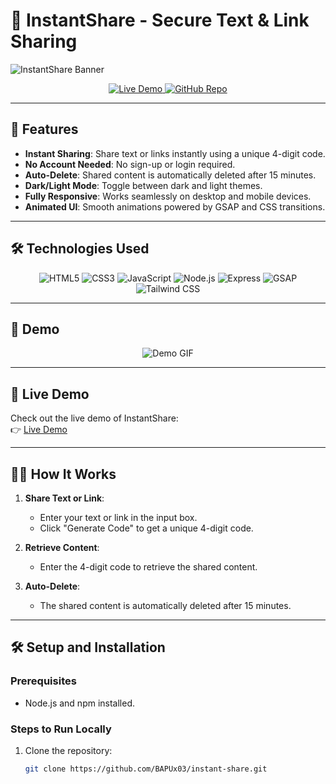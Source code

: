 # 🚀 InstantShare - Secure Text & Link Sharing

![InstantShare Banner](https://via.placeholder.com/1200x400.png?text=InstantShare+-+Secure+Text+%26+Link+Sharing)

<div align="center">
  <a href="https://your-github-username.github.io/instant-share/" target="_blank">
    <img src="https://img.shields.io/badge/Live%20Demo-%20%E2%86%92-brightgreen?style=for-the-badge&logo=github&logoColor=white" alt="Live Demo">
  </a>
  <a href="https://github.com/BAPUx03/instant-share" target="_blank">
    <img src="https://img.shields.io/badge/GitHub-Repo-blue?style=for-the-badge&logo=github&logoColor=white" alt="GitHub Repo">
  </a>
</div>

---

## 🌟 Features

- **Instant Sharing**: Share text or links instantly using a unique 4-digit code.
- **No Account Needed**: No sign-up or login required.
- **Auto-Delete**: Shared content is automatically deleted after 15 minutes.
- **Dark/Light Mode**: Toggle between dark and light themes.
- **Fully Responsive**: Works seamlessly on desktop and mobile devices.
- **Animated UI**: Smooth animations powered by GSAP and CSS transitions.

---

## 🛠️ Technologies Used

<div align="center">
  <img src="https://img.shields.io/badge/HTML5-E34F26?style=for-the-badge&logo=html5&logoColor=white" alt="HTML5">
  <img src="https://img.shields.io/badge/CSS3-1572B6?style=for-the-badge&logo=css3&logoColor=white" alt="CSS3">
  <img src="https://img.shields.io/badge/JavaScript-F7DF1E?style=for-the-badge&logo=javascript&logoColor=black" alt="JavaScript">
  <img src="https://img.shields.io/badge/Node.js-339933?style=for-the-badge&logo=node.js&logoColor=white" alt="Node.js">
  <img src="https://img.shields.io/badge/Express-000000?style=for-the-badge&logo=express&logoColor=white" alt="Express">
  <img src="https://img.shields.io/badge/GSAP-88CE02?style=for-the-badge&logo=greensock&logoColor=white" alt="GSAP">
  <img src="https://img.shields.io/badge/Tailwind%20CSS-06B6D4?style=for-the-badge&logo=tailwind-css&logoColor=white" alt="Tailwind CSS">
</div>

---

## 🎥 Demo

<div align="center">
  <img src="https://via.placeholder.com/800x400.png?text=InstantShare+Demo+GIF" alt="Demo GIF">
</div>

---

## 🚀 Live Demo

Check out the live demo of InstantShare:  
👉 [Live Demo](https://your-github-username.github.io/instant-share/)

---

## 🧑‍💻 How It Works

1. **Share Text or Link**:
   - Enter your text or link in the input box.
   - Click "Generate Code" to get a unique 4-digit code.

2. **Retrieve Content**:
   - Enter the 4-digit code to retrieve the shared content.

3. **Auto-Delete**:
   - The shared content is automatically deleted after 15 minutes.

---

## 🛠️ Setup and Installation

### Prerequisites
- Node.js and npm installed.

### Steps to Run Locally
1. Clone the repository:
   ```bash
   git clone https://github.com/BAPUx03/instant-share.git
